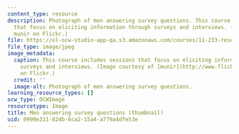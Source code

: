 ```yaml
---
content_type: resource
description: Photograph of men answering survey questions. This course includes sessions
  that focus on eliciting information through surveys and interviews. (Courtesy of
  munir on Flickr.)
file: https://ol-ocw-studio-app-qa.s3.amazonaws.com/courses/11-233-research-design-for-policy-analysis-and-planning-fall-2007/0999e311824b6ca215a4a779a4dfe53e_11-233f07-th.jpg
file_type: image/jpeg
image_metadata:
  caption: This course includes sessions that focus on eliciting information through
    surveys and interviews. (Image courtesy of [munir](http://www.flickr.com/photos/munir/479847345/)
    on Flickr.)
  credit: ''
  image-alt: Photograph of men answering survey questions.
learning_resource_types: []
ocw_type: OCWImage
resourcetype: Image
title: Men answering survey questions (thumbnail)
uid: 0999e311-824b-6ca2-15a4-a779a4dfe53e
---
```

